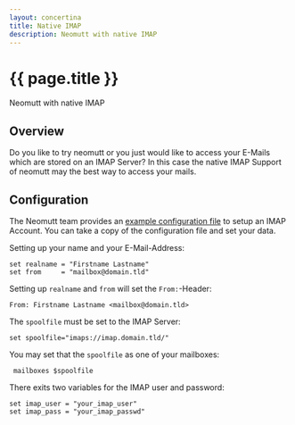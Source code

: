 ```yaml
---
layout: concertina
title: Native IMAP
description: Neomutt with native IMAP 
---
```


# {{ page.title }}

Neomutt with native IMAP

## Overview

Do you like to try neomutt or you just would like to access your
E-Mails which are stored on an IMAP Server? In this case the native
IMAP Support of neomutt may the best way to access your mails.

## Configuration

The Neomutt team provides an [example configuration
file](https://github.com/neomutt/samples/blob/master/config/neomuttrc-imap-example)
to setup an IMAP Account. You can take a copy of the configuration
file and set your data.

Setting up your name and your E-Mail-Address:

	set realname = "Firstname Lastname"
	set from     = "mailbox@domain.tld"

Setting up `realname` and `from` will set the `From:`-Header:

	From: Firstname Lastname <mailbox@domain.tld> 

The `spoolfile` must be set to the IMAP Server:

	set spoolfile="imaps://imap.domain.tld/"

You may set that the `spoolfile` as one of your mailboxes:

	 mailboxes $spoolfile

There exits two variables for the IMAP user and password:

	set imap_user = "your_imap_user"
	set imap_pass = "your_imap_passwd"

